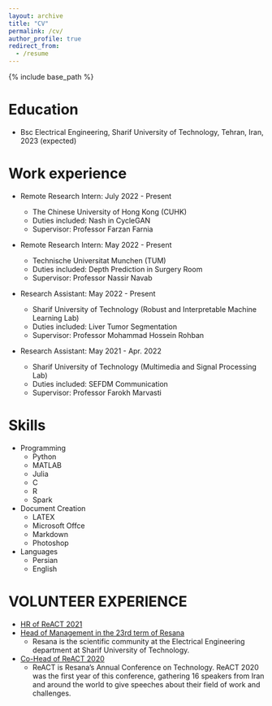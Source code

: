 ```yaml
---
layout: archive
title: "CV"
permalink: /cv/
author_profile: true
redirect_from:
  - /resume
---
```


{% include base_path %}

Education
======
* Bsc Electrical Engineering, Sharif University of Technology, Tehran, Iran, 2023 (expected)

Work experience
======
* Remote Research Intern: July 2022 - Present 
  * The Chinese University of Hong Kong (CUHK)
  * Duties included: Nash in CycleGAN
  * Supervisor: Professor Farzan Farnia

* Remote Research Intern: May 2022 - Present
  * Technische Universitat Munchen (TUM)
  * Duties included: Depth Prediction in Surgery Room
  * Supervisor: Professor Nassir Navab

* Research Assistant: May 2022 - Present
  *  Sharif University of Technology (Robust and Interpretable Machine Learning Lab)
  *  Duties included: Liver Tumor Segmentation
  *  Supervisor: Professor Mohammad Hossein Rohban

* Research Assistant: May 2021 - Apr. 2022
  * Sharif University of Technology (Multimedia and Signal Processing Lab)
  * Duties included: SEFDM Communication
  * Supervisor: Professor Farokh Marvasti

  
Skills
======
* Programming
  * Python
  * MATLAB
  * Julia
  * C
  * R
  * Spark
* Document Creation
  * LATEX
  * Microsoft Offce
  * Markdown
  * Photoshop
* Languages
  * Persian
  * English
  
VOLUNTEER EXPERIENCE
======
* [HR of ReACT 2021](https://react.ee.sharif.edu/)
* [Head of Management in the 23rd term of Resana](http://ee.sharif.edu/~resana/members/)
  - Resana is the scientific community at the Electrical Engineering department at Sharif University of Technology.
* [Co-Head of ReACT 2020](http://ee.sharif.edu/~resana/react/)
  - ReACT is Resana’s Annual Conference on Technology. ReACT 2020 was the first year of this conference, gathering 16 speakers from Iran and around the world to give speeches about their field of work and challenges.
